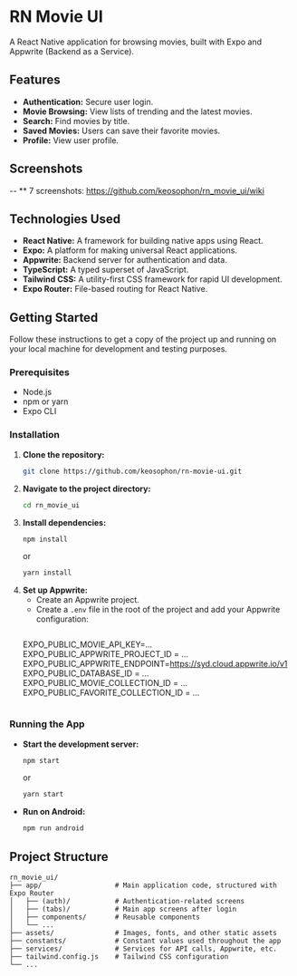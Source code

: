 # RN Movie UI

A React Native application for browsing movies, built with Expo and Appwrite (Backend as a Service).

## Features

- **Authentication:** Secure user login.
- **Movie Browsing:** View lists of trending and the latest movies.
- **Search:** Find movies by title.
- **Saved Movies:** Users can save their favorite movies.
- **Profile:** View user profile.

## Screenshots

-- ** 7 screenshots: https://github.com/keosophon/rn_movie_ui/wiki

## Technologies Used

- **React Native:** A framework for building native apps using React.
- **Expo:** A platform for making universal React applications.
- **Appwrite:** Backend server for authentication and data.
- **TypeScript:** A typed superset of JavaScript.
- **Tailwind CSS:** A utility-first CSS framework for rapid UI development.
- **Expo Router:** File-based routing for React Native.

## Getting Started

Follow these instructions to get a copy of the project up and running on your local machine for development and testing purposes.

### Prerequisites

- Node.js
- npm or yarn
- Expo CLI

### Installation

1. **Clone the repository:**
   ```bash
   git clone https://github.com/keosophon/rn-movie-ui.git
   ```
2. **Navigate to the project directory:**
   ```bash
   cd rn_movie_ui
   ```
3. **Install dependencies:**
   ```bash
   npm install
   ```
   or
   ```bash
   yarn install
   ```
4. **Set up Appwrite:**
   - Create an Appwrite project.
   - Create a `.env` file in the root of the project and add your Appwrite configuration:
     ```
   EXPO_PUBLIC_MOVIE_API_KEY=...
EXPO_PUBLIC_APPWRITE_PROJECT_ID = ...
EXPO_PUBLIC_APPWRITE_ENDPOINT=https://syd.cloud.appwrite.io/v1
EXPO_PUBLIC_DATABASE_ID = ...
EXPO_PUBLIC_MOVIE_COLLECTION_ID = ...
EXPO_PUBLIC_FAVORITE_COLLECTION_ID = ...
     ```

### Running the App

- **Start the development server:**
  ```bash
  npm start
  ```
  or
  ```bash
  yarn start
  ```
- **Run on Android:**
  ```bash
  npm run android


## Project Structure

```
rn_movie_ui/
├── app/                  # Main application code, structured with Expo Router
│   ├── (auth)/           # Authentication-related screens
│   ├── (tabs)/           # Main app screens after login
│   ├── components/       # Reusable components
│   └── ...
├── assets/               # Images, fonts, and other static assets
├── constants/            # Constant values used throughout the app
├── services/             # Services for API calls, Appwrite, etc.
├── tailwind.config.js    # Tailwind CSS configuration
└── ...
```
